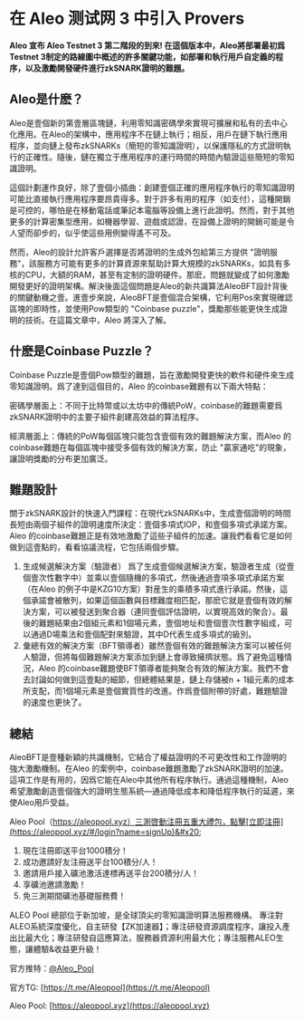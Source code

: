 # 在 Aleo 测试网 3 中引入 Provers

**Aleo 宣布 Aleo Testnet 3 第二階段的到來! 在這個版本中，Aleo將部署最初爲Testnet 3制定的路線圖中概述的許多關鍵功能，如部署和執行用戶自定義的程序，以及激勵開發硬件進行zkSNARK證明的難題。**

## Aleo是什麽？

Aleo是壹個新的第壹層區塊鏈，利用零知識密碼學來實現可擴展和私有的去中心化應用。在Aleo的架構中，應用程序不在鏈上執行；相反，用戶在鏈下執行應用程序，並向鏈上發布zkSNARKs（簡短的零知識證明），以保護隱私的方式證明執行的正確性。隨後，鏈在獨立于應用程序的運行時間的時間內驗證這些簡短的零知識證明。&#x20;

這個計劃運作良好，除了壹個小插曲：創建壹個正確的應用程序執行的零知識證明可能比直接執行應用程序要昂貴得多。對于許多有用的程序（如支付），這種開銷是可控的，哪怕是在移動電話或筆記本電腦等設備上進行此證明。然而，對于其他更多的計算密集型應用，如機器學習、遊戲或認證，在設備上證明的開銷可能是令人望而卻步的，似乎使這些用例變得遙不可及。&#x20;

然而，Aleo的設計允許客戶選擇是否將證明的生成外包給第三方提供 "證明服務"，該服務方可能有更多的計算資源來幫助計算大規模的zkSNARKs，如具有多核的CPU，大額的RAM，甚至有定制的證明硬件。那麽，問題就變成了如何激勵開發更好的證明架構。解決後面這個問題是Aleo的新共識算法AleoBFT設計背後的關鍵動機之壹。進壹步來說，AleoBFT是壹個混合架構，它利用Pos來實現確認區塊的即時性，並使用Pow類型的 "Coinbase puzzle"，獎勵那些能更快生成證明的技術。在這篇文章中，Aleo 將深入了解。

## 什麽是Coinbase Puzzle？

Coinbase Puzzle是壹個Pow類型的難題，旨在激勵開發更快的軟件和硬件來生成零知識證明。爲了達到這個目的，Aleo 的coinbase難題有以下兩大特點：

密碼學層面上：不同于比特幣或以太坊中的傳統PoW，coinbase的難題需要爲zkSNARK證明中的主要子組件創建高效益的算法程序。&#x20;

經濟層面上：傳統的PoW每個區塊只能包含壹個有效的難題解決方案，而Aleo 的coinbase難題在每個區塊中接受多個有效的解決方案，防止 "贏家通吃"的現象，讓證明獎勵的分布更加廣泛。

## 難題設計

關于zkSNARK設計的快速入門課程：在現代zkSNARKs中，生成壹個證明的時間長短由兩個子組件的證明速度所決定：壹個多項式IOP，和壹個多項式承諾方案。Aleo 的coinbase難題正是有效地激勵了這些子組件的加速。讓我們看看它是如何做到這壹點的，看看協議流程，它包括兩個步驟。

1. 生成候選解決方案（驗證者） 爲了生成壹個候選解決方案，驗證者生成（從壹個壹次性數字中）並乘以壹個隨機的多項式，然後通過壹項多項式承諾方案（在Aleo 的例子中是KZG10方案）對産生的乘積多項式進行承諾。然後，這個承諾會被散列，如果這個函數與目標難度相匹配，那麽它就是壹個有效的解決方案，可以被發送到聚合器（連同壹個評估證明，以實現高效的聚合）。最後的難題結果由2個組元素和1個場元素，壹個地址和壹個壹次性數字組成，可以通過D場乘法和壹個配對來驗證，其中D代表生成多項式的級別。
2. 彙總有效的解決方案（BFT領導者）雖然壹個有效的難題解決方案可以被任何人驗證，但將每個難題解決方案添加到鏈上會導致擁擠狀態。爲了避免這種情況，Aleo 的coinbase難題使BFT領導者能夠聚合有效的解決方案。我們不會去討論如何做到這壹點的細節，但總體結果是，鏈上存儲被n + 1組元素的成本所支配，而1個場元素是壹個實質性的改進。作爲壹個附帶的好處，難題驗證的速度也更快了。

## 總結

AleoBFT是壹種新穎的共識機制，它結合了權益證明的不可更改性和工作證明的強大激勵機制。在Aleo 的案例中，coinbase難題激勵了zkSNARK證明的加速。這項工作是有用的，因爲它能在Aleo中其他所有程序執行。通過這種機制，Aleo 希望激勵創造壹個強大的證明生態系統—通過降低成本和降低程序執行的延遲，來使Aleo用戶受益。



Aleo Pool（https://aleopool.xyz）三測啓動注冊五重大禮包，點擊[立即注冊](https://aleopool.xyz/#/login?name=signUp)&#x20;

1. 現在注冊即送平台1000積分！&#x20;
2. 成功邀請好友注冊送平台100積分/人！&#x20;
3. 邀請用戶接入礦池激活達標再送平台200積分/人！&#x20;
4. 享礦池邀請激勵！&#x20;
5. 免三測期間礦池基礎服務費！

ALEO Pool 總部位于新加坡，是全球頂尖的零知識證明算法服務機構。 專注對ALEO系統深度優化，自主研發【ZK加速器】；專注研發資源調度程序，讓投入產出比最大化；專注研發自這應算法，服務器資源利用最大化；專注服務ALEO生態，讓體驗&收益更升級！&#x20;

官方推特：[@Aleo\_Pool](https://twitter.com/Aleo\_Pool)

官方TG: [https://t.me/Aleopool](https://t.me/Aleopool)

Aleo Pool: [https://aleopool.xyz](https://aleopool.xyz)
